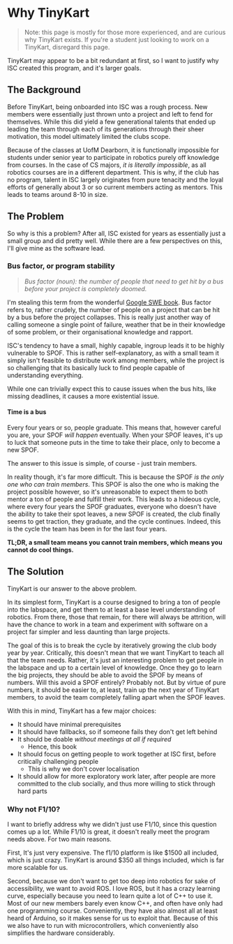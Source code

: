# Why TinyKart

> Note: this page is mostly for those more experienced, and are curious why TinyKart exists. If you're a student
> just looking to work on a TinyKart, disregard this page.

TinyKart may appear to be a bit redundant at first, so I want to justify why ISC created this program, and it's larger
goals.

## The Background

Before TinyKart, being onboarded into ISC was a rough process. New members were essentially just thrown unto a project
and left to fend for themselves. While this did yield a few generational talents that ended up leading the team through
each of its generations through their sheer motivation, this model ultimately limited the clubs scope.

Because of the classes at UofM Dearborn, it is functionally impossible for students under senior year to participate in
robotics purely off knowledge from courses. In the case of CS majors, _it is literally impossible_, as all robotics
courses are in a different department. This is why, if the club has no program, talent in ISC largely originates from
pure tenacity and the loyal efforts of generally about 3 or so current members acting as mentors. This leads to teams
around 8-10 in size.

## The Problem

So why is this a problem? After all, ISC existed for years as essentially just a small group and did pretty well.
While there are a few perspectives on this, I'll give mine as the software lead.

### Bus factor, or program stability

> _Bus factor (noun): the number of people that need to get hit by a bus before your project is completely doomed._

I'm stealing this term from the wonderful [Google SWE book](https://abseil.io/resources/swe-book/html/toc.html). Bus
factor refers to, rather crudely, the number of people on
a project that can be hit by a bus before the project collapses. This is really just another way of calling someone a
single point of failure, weather that be in their knowledge of some problem, or their organisational knowledge and
rapport.

ISC's tendency to have a small, highly capable, ingroup leads it to be highly vulnerable to SPOF. This is rather
self-explanatory, as with a small team it simply isn't feasible to distribute work among members, while the project is
so challenging that its basically luck to find people capable of understanding everything.

While one can trivially expect this to cause issues when the bus hits, like missing deadlines, it causes a more
existential issue.

#### Time is a bus

Every four years or so, people graduate. This means that, however careful you are, your SPOF _will happen_ eventually.
When your SPOF leaves, it's up to luck that someone puts in the time to take their place, only to become a new SPOF.

The answer to this issue is simple, of course - just train members.

In reality though, it's far more difficult. This is because the SPOF _is the only one who can train members_. This SPOF
is also the one who is making the project possible however, so it's unreasonable to expect them to both mentor a ton
of people and fulfill their work. This leads to a hideous cycle, where every four years the SPOF graduates, everyone
who doesn't have the ability to take their spot leaves, a new SPOF is created, the club finally seems to get traction,
they graduate, and the cycle continues. Indeed, this is the cycle the team has been in for the last four years.

**TL;DR, a small team means you cannot train members, which means you cannot do cool things.**

## The Solution

TinyKart is our answer to the above problem.

In its simplest form, TinyKart is a course designed to bring a ton of people into the labspace, and get them to at least
a base level understanding of robotics. From there, those that remain, for there will always be attrition, will have the
chance to work in a team and experiment with software on a project far simpler and less daunting than large projects.

The goal of this is to break the cycle by iteratively growing the club body year by year. Critically, this doesn't mean
that we want TinyKart to teach all that the team needs. Rather, it's just an interesting problem to get people in the
labspace and up to a certain level of knowledge. Once they go to learn the big projects, they should be able to avoid the
SPOF by means of numbers. Will this avoid a SPOF entirely? Probably not. But by virtue of pure numbers, it should be
easier to, at least, train up the next year of TinyKart members, to avoid the team completely falling apart when the SPOF
leaves.

With this in mind, TinyKart has a few major choices:
- It should have minimal prerequisites
- It should have fallbacks, so if someone fails they don't get left behind
- It should be doable _without meetings at all if required_
  - Hence, this book
- It should focus on getting people to work together at ISC first, before critically challenging people
  - This is why we don't cover localisation
- It should allow for more exploratory work later, after people are more committed to the club socially, and thus more
  willing to stick through hard parts

### Why not F1/10?

I want to briefly address why we didn't just use F1/10, since this question comes up a lot. While F1/10 is great,
it doesn't really meet the program needs above. For two main reasons.

First, It's just very expensive. The f1/10 platform is like $1500 all included, which is just crazy. TinyKart is around
$350 all things included, which is far more scalable for us.

Second, because we don't want to get too deep into robotics for sake of accessibility, we want to avoid ROS. I love ROS,
but it has a crazy learning curve, especially because you need to learn quite a lot of C++ to use it. Most of our new
members barely even know C++, and often have only had one programming course. Conveniently, they have also almost all 
at least heard of Arduino, so it makes sense for us to exploit that. Because of this we also have to run with microcontrollers,
which conveniently also simplifies the hardware considerably.

